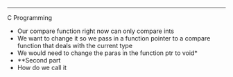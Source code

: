 ***
C Programming
* Our compare function right now can only compare ints 
* We want to change it so we pass in a function pointer to a compare function that deals with the current type
* We would need to change the paras in the function ptr to void*
* **Second part
* How do we call it